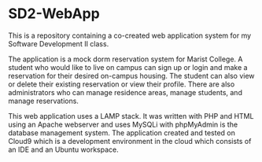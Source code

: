 # SD2-WebApp
This is a repository containing a co-created web application system for my Software Development II class.



The application is a mock dorm reservation system for Marist College. A student who would like to live on campus
can sign up or login and make a reservation for their desired on-campus housing. The student can also view or delete their
existing reservation or view their profile. There are also administrators who can manage residence areas, manage students,
and manage reservations.

This web application uses a LAMP stack. It was written with PHP and HTML using an Apache webserver and uses MySQLi with 
phpMyAdmin is the database management system. The application created and tested on Cloud9 which is a development 
environment in the cloud which consists of an IDE and an Ubuntu workspace.
